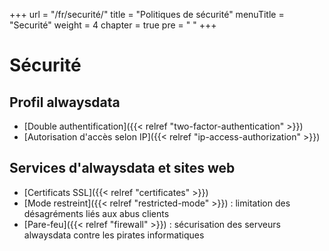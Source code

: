 +++
url = "/fr/securité/"
title = "Politiques de sécurité"
menuTitle = "Securité"
weight = 4
chapter = true
pre = "<i class='fas fa-shield-alt'></i>&nbsp;"
+++

# Sécurité

## Profil alwaysdata

- [Double authentification]({{< relref "two-factor-authentication" >}})
- [Autorisation d'accès selon IP]({{< relref "ip-access-authorization" >}})

## Services d'alwaysdata et sites web

- [Certificats SSL]({{< relref "certificates" >}})
- [Mode restreint]({{< relref "restricted-mode" >}}) : limitation des désagréments liés aux abus clients
- [Pare-feu]({{< relref "firewall" >}}) : sécurisation des serveurs alwaysdata contre les pirates informatiques
